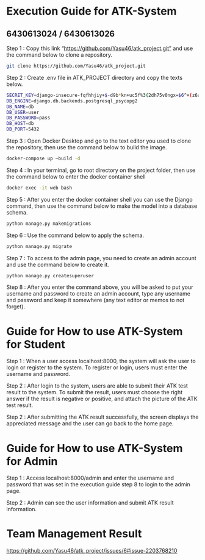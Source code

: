# Execution Guide for ATK-System 
## 6430613024 / 6430613026


Step 1 : Copy this link “https://github.com/Yasu46/atk_project.git” and use the command below to clone a repository.
```bash
git clone https://github.com/Yasu46/atk_project.git
```

Step 2 : Create .env file in  ATK_PROJECT directory and copy the texts below.

```bash
SECRET_KEY=django-insecure-fqfhhjiy+$-d9b*kn+uc5f%3(2dh75v0ngx=$6^+(z6ah8jzv7
DB_ENGINE=django.db.backends.postgresql_psycopg2
DB_NAME=db
DB_USER=user
DB_PASSWORD=pass
DB_HOST=db
DB_PORT=5432
```

Step 3 : Open Docker Desktop and go to the text editor you used to clone the repository, then use the command below to build the image.

```bash
docker-compose up –build -d
```

Step 4 : In your terminal, go to root directory on the project folder, then use the command below to enter the docker container shell

```bash
docker exec -it web bash
```

Step 5 : After you enter the docker container shell you can use the Django command, then use the command below to make the model into a database schema. 

```bash
python manage.py makemigrations
```

Step 6 : Use the command below to apply the schema. 

```bash
python manage.py migrate
```

Step 7 : To access to the admin page, you need to create an admin account and use the command below to create it. 

```bash
python manage.py createsuperuser
```

Step 8 : After you enter the command above, you will be asked to put your username and password to create an admin account, type any username and password and keep it somewhere (any text editor or memos to not forget).


# Guide for How to use ATK-System for Student

Step 1 : When a user access localhost:8000, the system will ask the user to login or register to the system. 
To register or login, users must enter the username and password.

Step 2 : After login to the system, users are able to submit their ATK test result to the system. 
To submit the result, users must choose the right answer if the result is negative or positive, and attach the picture of the ATK test result. 

Step 2 : After submitting the ATK result successfully, the screen displays the appreciated message and the user can go back to the home page. 


# Guide for How to use ATK-System for Admin

Step 1 : Access localhost:8000/admin and enter the username and password that was set in the execution guide step 8 to login to the admin page. 

Step 2 : Admin can see the user information and submit ATK result information.


# Team Management Result
https://github.com/Yasu46/atk_project/issues/6#issue-2203768210
